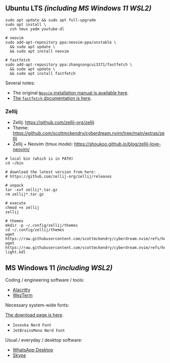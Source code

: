 ## Ubuntu LTS _(including MS Windows 11 WSL2)_

```
sudo apt update && sudo apt full-upgrade
sudo apt install \
  zsh tmux yadm youtube-dl

# neovim
sudo add-apt-repository ppa:neovim-ppa/unstable \
  && sudo apt update \
  && sudo apt install neovim

# fastfetch
sudo add-apt-repository ppa:zhangsongcui3371/fastfetch \
  && sudo apt update \
  && sudo apt install fastfetch
```

Several notes:

- The original [`Neovim` installation manual is available here](https://github.com/neovim/neovim/blob/master/INSTALL.md#ubuntu).
- [The `fastfetch` documentation is here](https://github.com/fastfetch-cli/fastfetch?tab=readme-ov-file#linux).

### Zellij

- Zellij: https://github.com/zellij-org/zellij
- Theme: https://github.com/scottmckendry/cyberdream.nvim/tree/main/extras/zellij
- Zellij + Neovim (tmux mode): https://shoukoo.github.io/blog/zellij-love-neovim/

```
# local bin (which is in PATH)
cd ~/bin

# download the latest version from here:
# https://github.com/zellij-org/zellij/releases

# unpack
tar -xvf zellij*.tar.gz
rm zellij*.tar.gz

# execute
chmod +x zellij
zellij

# themes
mkdir -p ~/.config/zellij/themes
cd ~/.config/zellij/themes
wget https://raw.githubusercontent.com/scottmckendry/cyberdream.nvim/refs/heads/main/extras/zellij/cyberdream.kdl
wget https://raw.githubusercontent.com/scottmckendry/cyberdream.nvim/refs/heads/main/extras/zellij/cyberdream-light.kdl
```

## MS Windows 11 _(including WSL2)_

Coding / engineering software / tools:

- [Alacritty](https://github.com/alacritty/alacritty/releases)
- [WezTerm](https://wezfurlong.org/wezterm/install/windows.html)

Necessary system-wide fonts:

[The download page is here](https://www.nerdfonts.com/font-downloads).

- `Iosevka Nerd Font`
- `JetBrainsMono Nerd Font`

Usual / everyday / desktop software:

- [WhatsApp Desktop](https://www.whatsapp.com/download?lang=de_DE)
- [Skype](https://www.skype.com/de/get-skype/)
